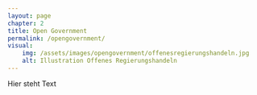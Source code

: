 ```yaml
---
layout: page
chapter: 2
title: Open Government
permalink: /opengovernment/
visual:
    img: /assets/images/opengovernment/offenesregierungshandeln.jpg
    alt: Illustration Offenes Regierungshandeln
---
```


Hier steht Text
